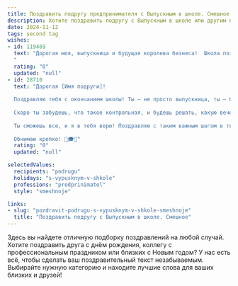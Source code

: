 ```yaml
---
title: Поздравить подругу предпринимателя с Выпускным в школе. Смешное
description: Хотите поздравить подругу с Выпускным в школе или другим праздником? Наш ИИ создаст незабываемое поздравление, а вы обязательно выделитесь среди других.  
date: 2024-11-12
tags: second tag
wishes:
- id: 119469
  text: "Дорогая моя, выпускница и будущая королева бизнеса!  Школа позади – ура! Теперь вместо контрольных тебя ждут только налоговые декларации (шутка, конечно, хотя… кто знает?).  Серьезно, поздравляю с окончанием этого захватывающего квеста под названием «школа»! Желаю тебе таких же головокружительных успехов в бизнесе, как и в получении пятёрок (или, может, даже шестёрок – для особо одарённых предпринимателей!).  Пусть твой капитал растёт быстрее, чем очередь за твоим товаром/услугой, а конкуренты пугаются твоего успешного рывка, как первоклашки – контрольной по математике!  С праздником!
  "
  rating: "0"
  updated: "null"
- id: 28710
  text: "Дорогая [Имя подруги]!
  
  Поздравляю тебя с окончанием школы! Ты — не просто выпускница, ты — будущая миллионерша и звезда предпринимательства! Уверена, что в каждой твоей идее будет столько креативности, что конкуренты будут пугаться даже на расстоянии!
  
  Скоро ты забудешь, что такое контрольная, и будешь решать, какую вечеринку устроить для своих клиентов, ведь твой бизнес будет в самом разгаре! Не бойся пробовать новое, у тебя все получится! Главное, помни: у настоящего предпринимателя всегда есть план Б — например, перепродажа пирожков на школьной перемене!
  
  Ты сможешь все, и я в тебя верю! Поздравляю с таким важным шагом в твоей жизни, и желаю, чтобы кофе всегда был горячим, идеи — свежими, а билеты — только в бизнес-класс!
  
  Обнимаю крепко! 🥳🎓✨"
  rating: "0"
  updated: "null"

selectedValues:
  recipients: "podrugu"
  holidays: "s-vypusknym-v-shkole"
  professions: "predprinimatel"
  style: "smeshnoje"

links:
- slug: "pozdravit-podrugu-s-vypusknym-v-shkole-smeshnoje"
  title: "Поздравить подругу с Выпускным в школе. Смешное"
---
```


Здесь вы найдете отличную подборку поздравлений на любой случай.
Хотите поздравить друга с днём рождения, коллегу с профессиональным праздником или близких с Новым годом? У нас есть всё, чтобы сделать ваш поздравительный текст незабываемым. Выбирайте нужную категорию и находите лучшие слова для ваших близких и друзей!
